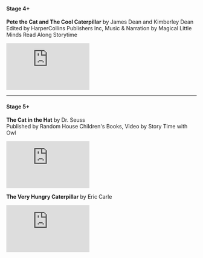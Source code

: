 #### Stage 4+

**Pete the Cat and The Cool Caterpillar** by James Dean and Kimberley Dean   
Edited by HarperCollins Publishers Inc, Music & Narration by Magical Little Minds Read Along Storytime      
<iframe width="220" height="124" src="https://www.youtube.com/embed/o_OEcI4bV1E?si=VfyYcZcN0L5K_bxF" title="YouTube video player" frameborder="0" allow="accelerometer; autoplay; clipboard-write; encrypted-media; gyroscope; picture-in-picture; web-share" referrerpolicy="strict-origin-when-cross-origin" allowfullscreen></iframe>

*** 

#### Stage 5+ 

**The Cat in the Hat** by Dr. Seuss   
Published by Random House Children's Books, Video by Story Time with Owl  
<iframe width="220" height="124" src="https://www.youtube.com/embed/4seswSYgB5w?si=2kpyXpxc0e60cHwW" title="YouTube video player" frameborder="0" allow="accelerometer; autoplay; clipboard-write; encrypted-media; gyroscope; picture-in-picture; web-share" referrerpolicy="strict-origin-when-cross-origin" allowfullscreen></iframe>  

**The Very Hungry Caterpillar** by Eric Carle  
<iframe width="220" height="124" src="https://www.youtube.com/embed/zXZKJKcBsr8?si=VgbAMeEhxuKIv_qg" title="YouTube video player" frameborder="0" allow="accelerometer; autoplay; clipboard-write; encrypted-media; gyroscope; picture-in-picture; web-share" referrerpolicy="strict-origin-when-cross-origin" allowfullscreen></iframe>  
